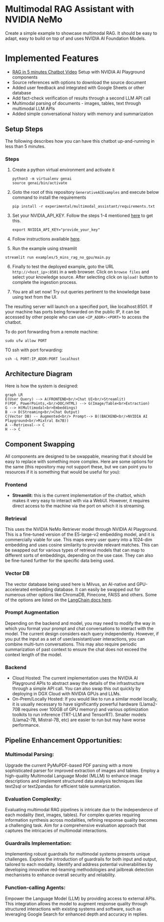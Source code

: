 # Multimodal RAG Assistant with NVIDIA NeMo
Create a simple example to showcase multimodal RAG. It should be easy to adapt, easy to build on top of and uses NVIDIA AI Foundation Models.  

# Implemented Features
- [RAG in 5 minutes Chatbot Video](https://youtu.be/N_OOfkEWcOk) Setup with NVIDIA AI Playground components
- Source references with options to download the source document
- Added user feedback and integrated with Google Sheets or other database
- Add fact-check verification of results through a second LLM API call
- Multimodal parsing of documents - images, tables, text through multimodal LLM APIs
- Added simple conversational history with memory and summarization

## Setup Steps

The following describes how you can have this chatbot up-and-running in less than 5 minutes.

### Steps
1. Create a python virtual environment and activate it
   ```
   python3 -m virtualenv genai
   source genai/bin/activate
   ```

2. Goto the root of this repository `GenerativeAIExamples` and execute below command to install the requirements
   ```
   pip install -r experimental/multimodal_assistant/requirements.txt
   ```

3. Set your NVIDIA_API_KEY. Follow the steps 1-4 mentioned [here](../../docs/rag/aiplayground.md#prepare-the-environment) to get this.
   ```
   export NVIDIA_API_KEY="provide_your_key"
   ```

4. Follow instructions available [here](https://milvus.io/docs/install_standalone-gpu-docker.md).

5. Run the example using streamlit
```
streamlit run examples/5_mins_rag_no_gpu/main.py
```

6. Finally to test the deployed example, goto the URL `http://<host_ip>:8501` in a web browser. Click on `browse files` and select your knowledge source. After selecting click on `Upload!` button to complete the ingestion process.

7. You are all set now! Try out queries pertinent to the knowledge base using text from the UI.

The resulting server will launch on a specified port, like localhost:8501. If your machine has ports being forwarded on the public IP, it can be accessed by other people who can use `<IP_ADDR>:<PORT>` to access the chatbot.

To do port forwarding from a remote machine:
```
sudo ufw allow PORT
```

TO ssh with port forwarding:
```
ssh -L PORT:IP_ADDR:PORT localhost
```

## Architecture Diagram

Here is how the system is designed:

```mermaid
graph LR
E(User Query) --> A(FRONTEND<br/>Chat UI<br/>Streamlit)
F(PDF, PowerPoints,<br/>DOC/HTML) --> G(Image/Table<br>Extraction)
G --> H(Multimodal<br>Embeddings)
B --> D(Streaming<br/>Chat Output)
C(Vector DB) -- Augmented<br/> Prompt--> B((BACKEND<br/>NVIDIA AI Playground<br/>Mixtral 8x7B))
A --Retrieval--> C
H --> C
```

## Component Swapping

All components are designed to be swappable, meaning that it should be easy to replace with something more complex. Here are some options for the same (this repository may not support these, but we can point you to resources if it is something that would be useful for you):

### Frontend
- **Streamlit:** this is the current implementation of the chatbot, which makes it very easy to interact with via a WebUI. However, it requires direct access to the machine via the port on which it is streaming.

### Retrieval
This uses the NVIDIA NeMo Retriever model through NVIDIA AI Playground. This is a fine-tuned version of the E5-large-v2 embedding model, and it is commercially viable for use. This maps every user query into a 1024-dim embedding and uses cosine similarity to provide relevant matches. This can be swapped out for various types of retrieval models that can map to different sorts of embeddings, depending on the use case. They can also be fine-tuned further for the specific data being used.

### Vector DB
The vector database being used here is Milvus, an AI-native and GPU-accelerated embedding database. It can easily be swapped out for numerous other options like ChromaDB, Pinecone, FAISS and others. Some of the options are listed on the [LangChain docs here](https://python.langchain.com/docs/integrations/vectorstores/).

### Prompt Augmentation
Depending on the backend and model, you may need to modify the way in which you format your prompt and chat conversations to interact with the model. The current design considers each query independently. However, if you put the input as a set of user/assistant/user interactions, you can combine multi-turn conversations. This may also require periodic summarization of past context to ensure the chat does not exceed the context length of the model.

### Backend
- Cloud Hosted: The current implementation uses the NVIDIA AI Playground APIs to abstract away the details of the infrastructure through a simple API call. You can also swap this out quickly by deploying in DGX Cloud with NVIDIA GPUs and LLMs.
- On-Prem/Locally Hosted: If you would like to run a similar model locally, it is usually necessary to have significantly powerful hardware (Llama2-70B requires over 100GB of GPU memory) and various optimization toolkits to run inference (TRT-LLM and TensorRT). Smaller models (Llama2-7B, Mistral-7B, etc) are easier to run but may have worse performance.

## Pipeline Enhancement Opportunities:

### Multimodal Parsing:
Upgrade the current PyMuPDF-based PDF parsing with a more sophisticated parser for improved extraction of images and tables. Employ a high-quality Multimodal Language Model (MLLM) to enhance image descriptions and implement structured data analysis techniques like text2sql or text2pandas for efficient table summarization.

### Evaluation Complexity:
Evaluating multimodal RAG pipelines is intricate due to the independence of each modality (text, images, tables). For complex queries requiring information synthesis across modalities, refining response quality becomes a challenging task. Aim for a comprehensive evaluation approach that captures the intricacies of multimodal interactions.

### Guardrails Implementation:
Implementing robust guardrails for multimodal systems presents unique challenges. Explore the introduction of guardrails for both input and output, tailored to each modality. Identify and address potential vulnerabilities by developing innovative red-teaming methodologies and jailbreak detection mechanisms to enhance overall security and reliability.

### Function-calling Agents:
Empower the Language Model (LLM) by providing access to external APIs. This integration allows the model to augment response quality through structured interactions with existing systems and software, such as leveraging Google Search for enhanced depth and accuracy in replies.

